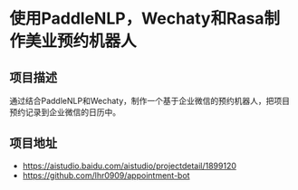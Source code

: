 # 使用PaddleNLP，Wechaty和Rasa制作美业预约机器人

## 项目描述
通过结合PaddleNLP和Wechaty，制作一个基于企业微信的预约机器人，把项目预约记录到企业微信的日历中。

## 项目地址

- https://aistudio.baidu.com/aistudio/projectdetail/1899120
- https://github.com/lhr0909/appointment-bot

